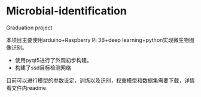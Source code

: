 # Microbial-identification
  Graduation project

本项目主要使用arduino+Raspberry Pi 3B+deep learning+python实现微生物图像识别。

- 使用pyqt5进行了外观初步构建。
- 构建了ssd目标检测网络

目前可以进行模型的参数设定，训练以及识别，权重模型和数据集需要下载，详情看文件内readme